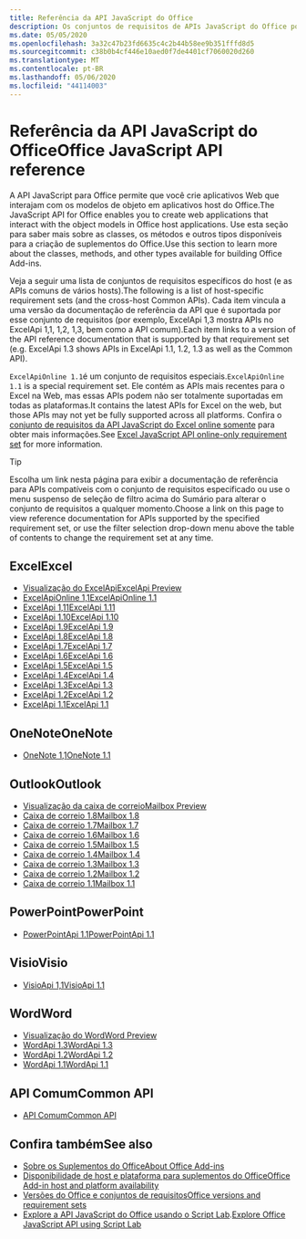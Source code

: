 ```yaml
---
title: Referência da API JavaScript do Office
description: Os conjuntos de requisitos de APIs JavaScript do Office por host.
ms.date: 05/05/2020
ms.openlocfilehash: 3a32c47b23fd6635c4c2b44b58ee9b351fffd8d5
ms.sourcegitcommit: c38b0b4cf446e10aed0f7de4401cf7060020d260
ms.translationtype: MT
ms.contentlocale: pt-BR
ms.lasthandoff: 05/06/2020
ms.locfileid: "44114003"
---
```

# <a name="office-javascript-api-reference"></a><span data-ttu-id="c2db0-103">Referência da API JavaScript do Office</span><span class="sxs-lookup"><span data-stu-id="c2db0-103">Office JavaScript API reference</span></span>

<span data-ttu-id="c2db0-104">A API JavaScript para Office permite que você crie aplicativos Web que interajam com os modelos de objeto em aplicativos host do Office.</span><span class="sxs-lookup"><span data-stu-id="c2db0-104">The JavaScript API for Office enables you to create web applications that interact with the object models in Office host applications.</span></span> <span data-ttu-id="c2db0-105">Use esta seção para saber mais sobre as classes, os métodos e outros tipos disponíveis para a criação de suplementos do Office.</span><span class="sxs-lookup"><span data-stu-id="c2db0-105">Use this section to learn more about the classes, methods, and other types available for building Office Add-ins.</span></span>

<span data-ttu-id="c2db0-106">Veja a seguir uma lista de conjuntos de requisitos específicos do host (e as APIs comuns de vários hosts).</span><span class="sxs-lookup"><span data-stu-id="c2db0-106">The following is a list of host-specific requirement sets (and the cross-host Common APIs).</span></span> <span data-ttu-id="c2db0-107">Cada item vincula a uma versão da documentação de referência da API que é suportada por esse conjunto de requisitos (por exemplo, ExcelApi 1,3 mostra APIs no ExcelApi 1,1, 1,2, 1,3, bem como a API comum).</span><span class="sxs-lookup"><span data-stu-id="c2db0-107">Each item links to a version of the API reference documentation that is supported by that requirement set (e.g. ExcelApi 1.3 shows APIs in ExcelApi 1.1, 1.2, 1.3 as well as the Common API).</span></span>

<span data-ttu-id="c2db0-108">`ExcelApiOnline 1.1`é um conjunto de requisitos especiais.</span><span class="sxs-lookup"><span data-stu-id="c2db0-108">`ExcelApiOnline 1.1` is a special requirement set.</span></span> <span data-ttu-id="c2db0-109">Ele contém as APIs mais recentes para o Excel na Web, mas essas APIs podem não ser totalmente suportadas em todas as plataformas.</span><span class="sxs-lookup"><span data-stu-id="c2db0-109">It contains the latest APIs for Excel on the web, but those APIs may not yet be fully supported across all platforms.</span></span> <span data-ttu-id="c2db0-110">Confira o [conjunto de requisitos da API JavaScript do Excel online somente](/office/dev/add-ins/reference/requirement-sets/excel-api-online-requirement-set) para obter mais informações.</span><span class="sxs-lookup"><span data-stu-id="c2db0-110">See [Excel JavaScript API online-only requirement set](/office/dev/add-ins/reference/requirement-sets/excel-api-online-requirement-set) for more information.</span></span>

> [!TIP]
> <span data-ttu-id="c2db0-111">Escolha um link nesta página para exibir a documentação de referência para APIs compatíveis com o conjunto de requisitos especificado ou use o menu suspenso de seleção de filtro acima do Sumário para alterar o conjunto de requisitos a qualquer momento.</span><span class="sxs-lookup"><span data-stu-id="c2db0-111">Choose a link on this page to view reference documentation for APIs supported by the specified requirement set, or use the filter selection drop-down menu above the table of contents to change the requirement set at any time.</span></span>

## <a name="excel"></a><span data-ttu-id="c2db0-112">Excel</span><span class="sxs-lookup"><span data-stu-id="c2db0-112">Excel</span></span>

- [<span data-ttu-id="c2db0-113">Visualização do ExcelApi</span><span class="sxs-lookup"><span data-stu-id="c2db0-113">ExcelApi Preview</span></span>](/javascript/api/excel?view=excel-js-preview)
- [<span data-ttu-id="c2db0-114">ExcelApiOnline 1,1</span><span class="sxs-lookup"><span data-stu-id="c2db0-114">ExcelApiOnline 1.1</span></span>](/javascript/api/excel?view=excel-js-online)
- [<span data-ttu-id="c2db0-115">ExcelApi 1,11</span><span class="sxs-lookup"><span data-stu-id="c2db0-115">ExcelApi 1.11</span></span>](/javascript/api/excel?view=excel-js-1.11)
- [<span data-ttu-id="c2db0-116">ExcelApi 1.10</span><span class="sxs-lookup"><span data-stu-id="c2db0-116">ExcelApi 1.10</span></span>](/javascript/api/excel?view=excel-js-1.10)
- [<span data-ttu-id="c2db0-117">ExcelApi 1.9</span><span class="sxs-lookup"><span data-stu-id="c2db0-117">ExcelApi 1.9</span></span>](/javascript/api/excel?view=excel-js-1.9)
- [<span data-ttu-id="c2db0-118">ExcelApi 1.8</span><span class="sxs-lookup"><span data-stu-id="c2db0-118">ExcelApi 1.8</span></span>](/javascript/api/excel?view=excel-js-1.8)
- [<span data-ttu-id="c2db0-119">ExcelApi 1.7</span><span class="sxs-lookup"><span data-stu-id="c2db0-119">ExcelApi 1.7</span></span>](/javascript/api/excel?view=excel-js-1.7)
- [<span data-ttu-id="c2db0-120">ExcelApi 1.6</span><span class="sxs-lookup"><span data-stu-id="c2db0-120">ExcelApi 1.6</span></span>](/javascript/api/excel?view=excel-js-1.6)
- [<span data-ttu-id="c2db0-121">ExcelApi 1.5</span><span class="sxs-lookup"><span data-stu-id="c2db0-121">ExcelApi 1.5</span></span>](/javascript/api/excel?view=excel-js-1.5)
- [<span data-ttu-id="c2db0-122">ExcelApi 1.4</span><span class="sxs-lookup"><span data-stu-id="c2db0-122">ExcelApi 1.4</span></span>](/javascript/api/excel?view=excel-js-1.4)
- [<span data-ttu-id="c2db0-123">ExcelApi 1.3</span><span class="sxs-lookup"><span data-stu-id="c2db0-123">ExcelApi 1.3</span></span>](/javascript/api/excel?view=excel-js-1.3)
- [<span data-ttu-id="c2db0-124">ExcelApi 1.2</span><span class="sxs-lookup"><span data-stu-id="c2db0-124">ExcelApi 1.2</span></span>](/javascript/api/excel?view=excel-js-1.2)
- [<span data-ttu-id="c2db0-125">ExcelApi 1.1</span><span class="sxs-lookup"><span data-stu-id="c2db0-125">ExcelApi 1.1</span></span>](/javascript/api/excel?view=excel-js-1.1)

## <a name="onenote"></a><span data-ttu-id="c2db0-126">OneNote</span><span class="sxs-lookup"><span data-stu-id="c2db0-126">OneNote</span></span>

- [<span data-ttu-id="c2db0-127">OneNote 1,1</span><span class="sxs-lookup"><span data-stu-id="c2db0-127">OneNote 1.1</span></span>](/javascript/api/onenote?view=onenote-js-1.1)

## <a name="outlook"></a><span data-ttu-id="c2db0-128">Outlook</span><span class="sxs-lookup"><span data-stu-id="c2db0-128">Outlook</span></span>

- [<span data-ttu-id="c2db0-129">Visualização da caixa de correio</span><span class="sxs-lookup"><span data-stu-id="c2db0-129">Mailbox Preview</span></span>](/javascript/api/outlook?view=outlook-js-preview)
- [<span data-ttu-id="c2db0-130">Caixa de correio 1.8</span><span class="sxs-lookup"><span data-stu-id="c2db0-130">Mailbox 1.8</span></span>](/javascript/api/outlook?view=outlook-js-1.8)
- [<span data-ttu-id="c2db0-131">Caixa de correio 1.7</span><span class="sxs-lookup"><span data-stu-id="c2db0-131">Mailbox 1.7</span></span>](/javascript/api/outlook?view=outlook-js-1.7)
- [<span data-ttu-id="c2db0-132">Caixa de correio 1.6</span><span class="sxs-lookup"><span data-stu-id="c2db0-132">Mailbox 1.6</span></span>](/javascript/api/outlook?view=outlook-js-1.6)
- [<span data-ttu-id="c2db0-133"> Caixa de correio 1.5</span><span class="sxs-lookup"><span data-stu-id="c2db0-133">Mailbox 1.5</span></span>](/javascript/api/outlook?view=outlook-js-1.5)
- [<span data-ttu-id="c2db0-134"> Caixa de correio 1.4</span><span class="sxs-lookup"><span data-stu-id="c2db0-134">Mailbox 1.4</span></span>](/javascript/api/outlook?view=outlook-js-1.4)
- [<span data-ttu-id="c2db0-135"> Caixa de correio 1.3</span><span class="sxs-lookup"><span data-stu-id="c2db0-135">Mailbox 1.3</span></span>](/javascript/api/outlook?view=outlook-js-1.3)
- [<span data-ttu-id="c2db0-136">Caixa de correio 1.2</span><span class="sxs-lookup"><span data-stu-id="c2db0-136">Mailbox 1.2</span></span>](/javascript/api/outlook?view=outlook-js-1.2)
- [<span data-ttu-id="c2db0-137"> Caixa de correio 1.1</span><span class="sxs-lookup"><span data-stu-id="c2db0-137">Mailbox 1.1</span></span>](/javascript/api/outlook?view=outlook-js-1.1)

## <a name="powerpoint"></a><span data-ttu-id="c2db0-138">PowerPoint</span><span class="sxs-lookup"><span data-stu-id="c2db0-138">PowerPoint</span></span>

- [<span data-ttu-id="c2db0-139">PowerPointApi 1.1</span><span class="sxs-lookup"><span data-stu-id="c2db0-139">PowerPointApi 1.1</span></span>](/javascript/api/powerpoint?view=powerpoint-js-1.1)

## <a name="visio"></a><span data-ttu-id="c2db0-140">Visio</span><span class="sxs-lookup"><span data-stu-id="c2db0-140">Visio</span></span>

- [<span data-ttu-id="c2db0-141">VisioApi 1,1</span><span class="sxs-lookup"><span data-stu-id="c2db0-141">VisioApi 1.1</span></span>](/javascript/api/visio?view=visio-js-1.1)

## <a name="word"></a><span data-ttu-id="c2db0-142">Word</span><span class="sxs-lookup"><span data-stu-id="c2db0-142">Word</span></span>

- [<span data-ttu-id="c2db0-143">Visualização do Word</span><span class="sxs-lookup"><span data-stu-id="c2db0-143">Word Preview</span></span>](/javascript/api/word?view=word-js-preview)
- [<span data-ttu-id="c2db0-144">WordApi 1.3</span><span class="sxs-lookup"><span data-stu-id="c2db0-144">WordApi 1.3</span></span>](/javascript/api/word?view=word-js-1.3)
- [<span data-ttu-id="c2db0-145">WordApi 1.2</span><span class="sxs-lookup"><span data-stu-id="c2db0-145">WordApi 1.2</span></span>](/javascript/api/word?view=word-js-1.2)
- [<span data-ttu-id="c2db0-146">WordApi 1.1</span><span class="sxs-lookup"><span data-stu-id="c2db0-146">WordApi 1.1</span></span>](/javascript/api/word?view=word-js-1.1)

## <a name="common-api"></a><span data-ttu-id="c2db0-147">API Comum</span><span class="sxs-lookup"><span data-stu-id="c2db0-147">Common API</span></span>

- [<span data-ttu-id="c2db0-148">API Comum</span><span class="sxs-lookup"><span data-stu-id="c2db0-148">Common API</span></span>](/javascript/api/office?view=common-js)

## <a name="see-also"></a><span data-ttu-id="c2db0-149">Confira também</span><span class="sxs-lookup"><span data-stu-id="c2db0-149">See also</span></span>

- [<span data-ttu-id="c2db0-150">Sobre os Suplementos do Office</span><span class="sxs-lookup"><span data-stu-id="c2db0-150">About Office Add-ins</span></span>](/office/dev/add-ins/overview)
- [<span data-ttu-id="c2db0-151">Disponibilidade de host e plataforma para suplementos do Office</span><span class="sxs-lookup"><span data-stu-id="c2db0-151">Office Add-in host and platform availability</span></span>](/office/dev/add-ins/overview/office-add-in-availability)
- [<span data-ttu-id="c2db0-152">Versões do Office e conjuntos de requisitos</span><span class="sxs-lookup"><span data-stu-id="c2db0-152">Office versions and requirement sets</span></span>](/office/dev/add-ins/develop/office-versions-and-requirement-sets)
- <span data-ttu-id="c2db0-153">[Explore a API JavaScript do Office usando o Script Lab](/office/dev/add-ins/overview/explore-with-script-lab).</span><span class="sxs-lookup"><span data-stu-id="c2db0-153">[Explore Office JavaScript API using Script Lab](/office/dev/add-ins/overview/explore-with-script-lab)</span></span>
